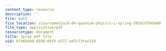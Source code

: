 ```yaml
---
content_type: resource
description: ''
file: null
file_location: /coursemedia/8-04-quantum-physics-i-spring-2016/b7b6b408650866f6d217a4fc73fac310_S9RjSQro2e0.pdf
file_type: application/pdf
resourcetype: Document
title: 3play pdf file
uid: b7b6b408-6508-66f6-d217-a4fc73fac310
---
```

